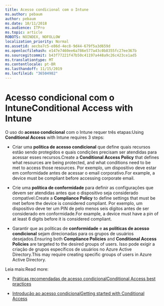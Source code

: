 ```yaml
---
title: Acesso condicional com o Intune
ms.author: pebaum
author: pebaum
ms.date: 10/11/2018
ms.audience: ITPro
ms.topic: article
ROBOTS: NOINDEX, NOFOLLOW
localization_priority: Normal
ms.assetid: aecba7c5-e86d-4ec8-9d44-679f5a3d659d
ms.openlocfilehash: e147e7460ee6a786e577a43c0b8355fc27ee367b
ms.sourcegitcommit: b43f77221f47b50c41197a448a9c26c423ce1ad5
ms.translationtype: MT
ms.contentlocale: pt-BR
ms.lasthandoff: 11/15/2019
ms.locfileid: "36504982"
---
```

# <a name="conditional-access-with-intune"></a><span data-ttu-id="25d0b-102">Acesso condicional com o Intune</span><span class="sxs-lookup"><span data-stu-id="25d0b-102">Conditional Access with Intune</span></span>

<span data-ttu-id="25d0b-103">O uso do **acesso condicional** com o Intune requer três etapas:</span><span class="sxs-lookup"><span data-stu-id="25d0b-103">Using **Conditional Access** with Intune requires 3 steps:</span></span> 
  
- <span data-ttu-id="25d0b-104">Criar uma **política de acesso condicional** que define quais recursos estão sendo protegidos e quais condições precisam ser atendidas para acessar esses recursos.</span><span class="sxs-lookup"><span data-stu-id="25d0b-104">Create a **Conditional Access Policy** that defines what resources are being protected, and what conditions need to be met to access those resources.</span></span> <span data-ttu-id="25d0b-105">Por exemplo, um dispositivo deve estar em conformidade antes de acessar o email corporativo.</span><span class="sxs-lookup"><span data-stu-id="25d0b-105">For example, a device must be compliant before accessing corporate email.</span></span> 
    
- <span data-ttu-id="25d0b-106">Crie uma **política de conformidade** para definir as configurações que devem ser atendidas antes que o dispositivo seja considerado compatível.</span><span class="sxs-lookup"><span data-stu-id="25d0b-106">Create a **Compliance Policy** to define settings that must be met before the device is considered compliant.</span></span> <span data-ttu-id="25d0b-107">Por exemplo, um dispositivo deve ter um PIN de pelo menos seis dígitos antes de ser considerado em conformidade.</span><span class="sxs-lookup"><span data-stu-id="25d0b-107">For example, a device must have a pin of at least 6 digits before it is considered compliant.</span></span> 
    
- <span data-ttu-id="25d0b-108">Garantir que as políticas de **conformidade** e **as políticas de acesso condicional** sejam direcionadas para os grupos de usuários desejados.</span><span class="sxs-lookup"><span data-stu-id="25d0b-108">Ensuring both **Compliance Policies** and **Conditional Access Policies** are targeted to the desired groups of users.</span></span> <span data-ttu-id="25d0b-109">Isso pode exigir a criação de grupos específicos de usuários no Azure Active Directory.</span><span class="sxs-lookup"><span data-stu-id="25d0b-109">This may require creating specific groups of users in Azure Active Directory.</span></span> 
    
<span data-ttu-id="25d0b-110">Leia mais:</span><span class="sxs-lookup"><span data-stu-id="25d0b-110">Read more:</span></span>
  
- [<span data-ttu-id="25d0b-111">Práticas recomendadas de acesso condicional</span><span class="sxs-lookup"><span data-stu-id="25d0b-111">Conditional Access best practices</span></span>](https://docs.microsoft.com/azure/active-directory/conditional-access/best-practices)
    
- [<span data-ttu-id="25d0b-112">Introdução ao acesso condicional</span><span class="sxs-lookup"><span data-stu-id="25d0b-112">Getting started with Conditional Access </span></span>](https://docs.microsoft.com/azure/active-directory/active-directory-conditional-access-azure-portal-get-started)
    

